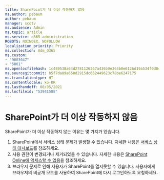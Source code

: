 ```yaml
---
title: SharePoint가 더 이상 작동하지 않음
ms.author: pebaum
author: pebaum
manager: scotv
ms.audience: Admin
ms.topic: article
ms.service: o365-administration
ROBOTS: NOINDEX, NOFOLLOW
localization_priority: Priority
ms.collection: Adm_O365
ms.custom:
- "9003047"
- "5801"
ms.openlocfilehash: 1c489538a64d2781126267a436b0e364b0e6126d19a534f0d04c69d5a3ec341f
ms.sourcegitcommit: b5f7da89a650d2915dc652449623c78be6247175
ms.translationtype: HT
ms.contentlocale: ko-KR
ms.lasthandoff: 08/05/2021
ms.locfileid: "53941588"
---
```

# <a name="sharepoint-is-no-longer-working"></a>SharePoint가 더 이상 작동하지 않음

SharePoint가 더 이상 작동하지 않는 이유는 몇 가지가 있습니다.

1. SharePoint에서 서비스 상태 문제가 발생할 수 있습니다. 자세한 내용은 [서비스 상태 대시보드](https://admin.microsoft.com/AdminPortal/Home#/servicehealth)를 참조하세요.
2. 사용 권한이 변경되거나 제거되었을 수 있습니다. 자세한 내용은 [SharePoint Online에 액세스할 수 없음](https://docs.microsoft.com/sharepoint/troubleshoot/sharing-and-permissions/sharepoint-online-inaccessible)을 참조하세요.
3. 브라우저 문제로 인해 사용자가 SharePoint를 열지못할 수 있습니다. 사용자에게 브라우저의 비공개 모드를 사용하여 SharePoint에 다시 로그인하도록 요청하세요.
